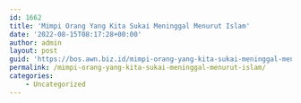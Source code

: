```yaml
---
id: 1662
title: 'Mimpi Orang Yang Kita Sukai Meninggal Menurut Islam'
date: '2022-08-15T08:17:28+00:00'
author: admin
layout: post
guid: 'https://bos.awn.biz.id/mimpi-orang-yang-kita-sukai-meninggal-menurut-islam/'
permalink: /mimpi-orang-yang-kita-sukai-meninggal-menurut-islam/
categories:
    - Uncategorized
---
```


